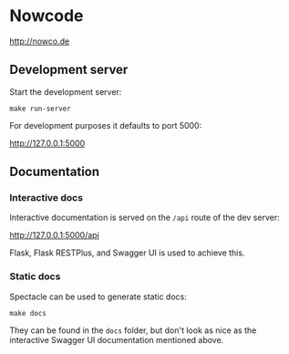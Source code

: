 # Nowcode

http://nowco.de

## Development server

Start the development server:
```
make run-server
```

For development purposes it defaults to port 5000:

http://127.0.0.1:5000

## Documentation

### Interactive docs

Interactive documentation is served on the `/api` route of the dev server:

http://127.0.0.1:5000/api

Flask, Flask RESTPlus, and Swagger UI is used to achieve this.

### Static docs

Spectacle can be used to generate static docs:
```
make docs
```

They can be found in the `docs` folder, but don't look as nice as the interactive Swagger UI documentation mentioned above.
